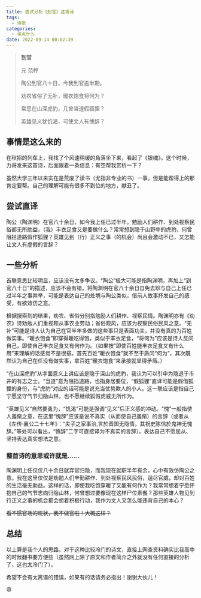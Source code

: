 ```yaml
---
title: 尝试分析《到官》这首诗
tags:
  - 诗歌
categories:
  - 读点什么
date: 2022-09-14 00:02:39
---
```


> **到官**
> 
> 元 范梈
>
> 陶公到官八十日，今我到官逾半期。
>
> 劝农省俗了无补，暖衣饱食将何为？
>
> 常思在山深虎豹，几曾当道假狐狸？
>
> 英雄见义犹饥渴，可使文人有愧辞？

<!--more-->

## 事情是这么来的

在秋招的列车上，我找了个风速稍缓的角落坐下来，看起了《银魂》。这个时候，力哥发来这首诗，后面跟着一条信息：有空帮我赏析一下？

虽然大学三年以来实在是荒废了读书（尤指非专业的书）一事，但是能帮得上的那肯定要帮。自己的理解可能有很多不到位的地方，献丑了。

## 尝试直译

陶公（陶渊明）在官八十余日，如今我上任已过半年。勉励人们耕作、到处视察民俗都无所助益，（我）丰衣足食又是要做什么？常常想到隐于山野中的虎豹，何曾阻拦道路假作狐狸？英雄见到（行）正义之事（的机会）尚且会激动不已，又怎能让文人有虚假的言辞？

## 一些分析

首联意思比较明显，应该没有太多争议。“陶公”极大可能是指陶渊明，再加上“到官八十日”的描述，应该不会有错。将陶渊明在官八十余日自免去职与自己上任已过半年之事并举，可能是表达自己的处境与陶公类似，借前人故事抒发自己的感受，有欲效仿之意。

根据搜索到的结果，劝农、省俗分别指勉励人们耕作、视察民情。陶渊明亦有《劝农》诗劝勉人们重视和从事农业劳动；省俗观风，应该为视察民俗民风之意。“无补”可能是诗人认为自己在官半年多做的这些事只是表面功夫，并没有真的为百姓做实事。“暖衣饱食”即穿得暖吃得饱，类似于丰衣足食，“将何为”应该是诗人反问自己，即使自己丰衣足食又有何作为。（如果按“即使百姓能丰衣足食又有什么用”来理解的话感觉不是很搭。首先百姓“暖衣饱食”就不至于质问“何为”，其次既然认为自己在任没有做实事，拿百姓“暖衣饱食”来承接就显得矛盾。）

“在山深虎豹”从字面意义上讲应该是隐于深山的虎豹，我认为可以引申为隐退于市井的有志之士。“当道”意为阻挡道路，也指身居要位，“假狐狸”直译可能是假借狐狸的身份，与“虎豹”对应的话可能是说充当仗势欺人的小人。这一联应该是指自己宁愿坚守气节归隐山林，也不愿继续狐假虎威无所作为。

“英雄见义”自然要勇为，“饥渴”可能是强调“见义”后正义感的冲动。“愧”一般指使人羞惭之意，在这里“愧辞”应该是说不真实（从而使自己羞惭）的言辞（或者从《左传·襄公二十七年》：“夫子之家事治,言於晋国无隐情，其祝史陈信於鬼神无愧辞。”等处可以看出，“愧辞”二字可直接译为不真实的言辞）。表达自己不愿屈从、坚持表达真实想法之意。

### 整首诗的意思或许就是……

陶渊明上任仅仅八十余日就弃官归隐，而我现在就职半年有余，心中有效仿陶公之意。我在这里仅仅是劝勉人们辛勤耕作、到处视察民风民俗，逞尽官威，却对百姓的生活毫无助益。这样的话，即使我吃饱穿暖了又能有何作为？我常常想着宁愿怀抱自己的气节志向归隐山林，何曾想过要像现在这样尸位素餐？那些英雄人物见到行正义之事的机会都会想着积极行动，我作为文人又怎么能违背自己的本心？

~~看不惯官场的现状，我不做官啦！大概这样？~~

## 总结

以上算是我个人的思路。对于这种比较冷门的诗文，直接上网查资料确实比我高中的时候翻书要方便些（虽然网上除了原文和作者简介之外就没有任何直接的分析了，这也太冷门了）。

希望不会有太离谱的错误，如果有的话请务必指出！谢谢大伙儿！

😄
